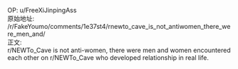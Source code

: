 
OP: u/FreeXiJinpingAss  
原始地址: /r/FakeYoumo/comments/1e37st4/rnewto_cave_is_not_antiwomen_there_were_men_and/  
正文:  
r/NEWTo_Cave is not anti-women, there were men and women encountered each other on r/NEWTo_Cave who developed relationship in real life.  

